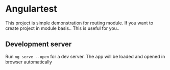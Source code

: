 # Angulartest

This project is simple demonstration for routing module.
If you want to create project in module basis.. This is useful for you..
## Development server

Run `ng serve --open` for a dev server. The app will be loaded and opened in browser automatically
